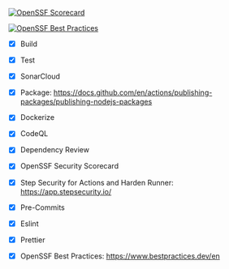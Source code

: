 [![OpenSSF Scorecard](https://api.securityscorecards.dev/projects/github.com/stormsinbrewing/savvy-devsecops/badge)](https://securityscorecards.dev/viewer/?uri=github.com/stormsinbrewing/savvy-devsecops)

[![OpenSSF Best Practices](https://bestpractices.coreinfrastructure.org/projects/7960/badge)](https://bestpractices.coreinfrastructure.org/projects/7960)

- [x] Build

- [x] Test

- [x] SonarCloud

- [x] Package: https://docs.github.com/en/actions/publishing-packages/publishing-nodejs-packages

- [x] Dockerize

- [x] CodeQL

- [x] Dependency Review

- [x] OpenSSF Security Scorecard

- [x] Step Security for Actions and Harden Runner: https://app.stepsecurity.io/

- [x] Pre-Commits

- [x] Eslint

- [x] Prettier

- [x] OpenSSF Best Practices: https://www.bestpractices.dev/en
